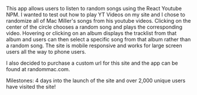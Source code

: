 This app allows users to listen to random songs using the React Youtube NPM. I wanted to test out how to play YT Videos on my site and I chose to randomize all of Mac Miller's songs from his youtube videos. Clicking on the center of the circle chooses a random song and plays the corresponding video. Hovering or clicking on an album displays the tracklist from that album and users can then select a specific song from that album rather than a random song. The site is mobile responsive and works for large screen users all the way to phone users.

I also decided to purchase a custom url for this site and the app can be found at randommac.com.

Milestones: 4 days into the launch of the site and over 2,000 unique users have visited the site!
